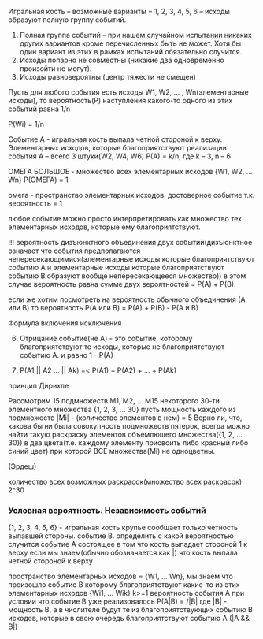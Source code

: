Игральная кость – возможные варианты = 1, 2, 3, 4, 5, 6 – исходы образуют полную группу событий.

1.	Полная группа событий – при нашем случайном испытании никаких других вариантов кроме перечисленных быть не может. Хотя бы один вариант из этих в рамках испытаний обязательно случится.
2.	Исходы попарно не совместны (никакие два одновременно произойти не могут).
3.	Исходы равновероятны (центр тяжести не смещен)

Пусть для любого события есть исходы W1, W2, … , Wn(элементарные исходы), то вероятность(P) наступления какого-то одного из этих событий равна 1/n

P(Wi) = 1/n

Событие А - игральная кость выпала четной стороной к верху.
Элементарных исходов, которые благоприятствуют реализации события А – всего 3 штуки(W2, W4, W6)
P(A) = k/n, где k – 3, n – 6

ОМЕГА БОЛЬШОЕ - множество всех элементарных исходов {W1, W2, ... Wn}
P(ОМЕГА) = 1

омега - пространство элементарных исходов. достоверное событие т.к. вероятность = 1

любое событие можно просто интерпретировать как множество тех элементарных исходов, которые ему благоприятствуют.

!!! вероятность дизъюнктного объединения двух событий(дизъюнктное означает что события предполагаются непересекающимися(элементарные исходы которые благоприятствуют событию А и элементарные исходы которые благоприятствуют событию В образуют вообще непересекающееся множество)) в этом случае вероятность равна сумме двух вероятностей = P(A) + P(B).

если же хотим посмотреть на вероятность обычного объединения (А или В) то вероятность P(A или В) = P(A) + P(B) - P(A и B)

Формула включения исключения

6. Отрицание событие(не А) - это событие, которому благоприятствуют те исходы, которые не благоприятствуют событию А.
и равно 1 - Р(А)

7. P(A1 || A2 ... || Ak) =< P(A1) + P(A2) + ... + P(Ak)

принцип Дирихле

Рассмотрим 15 подмножеств М1, М2, ... М15 некоторого 30-ти элементного множества {1, 2, 3, ... 30}
пусть мощность каждого из подмножеств |Mi| - (количество элементов в нем) = 5 
Верно ли, что, какова бы ни была совокупность подмножеств пятерок, всегда можно найти такую раскраску элементов объемлющего множества({1, 2, ... 30}) в два цвета(т.е. каждому элементу присвоить либо красный либо синий цвет) при которой ВСЕ множества(Mi) не одноцветны.

(Эрдеш)

количество всех возможных раскрасок(множество всех раскрасок) 2^30

### Условная вероятность. Независимость событий  
{1, 2, 3, 4, 5, 6} - игральная кость
крупье сообщает только четность выпавшей стороны. событие В.
определить с какой вероятностью случится событие А состоящее в том что кость выпадает стороной 1 к верху если мы знаем(обычно обозначается как |) что кость выпала четной стороной к верху

пространство элементарных исходов = {W1, ... Wn}, мы знаем что произошло событие B которому благоприятствуют какие-то из этих элементарных исходов {Wi1, ... Wik} k>=1
вероятность события А при условии что событие В уже реализовалось P(A|B) = /|B| где |B| - мощность В, а в числителе будут те из благоприятствующих событию В исходов, которые в свою очередь благоприятствуют событию А (|A && B|)